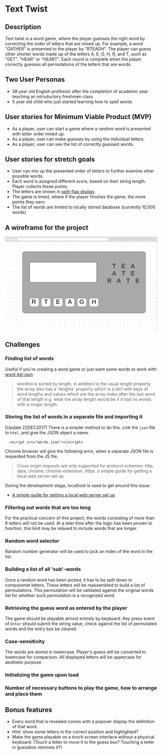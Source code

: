# Text Twist

## Description
Text twist is a word game, where the player guesses the right word by correcting the order of letters that are mixed up. For example, a word "GATHER" is presented to the player by "RTEAGH". The player can guess other shorter words made up of the letters A, E, G, H, R, and T, such as "GET", "HEAR" or "HEART". Each round is complete when the player correctly guesses all permutations of the letters that are words. 

## Two User Personas
- 38 year old English professor after the completion of academic year teaching an introductory freshmen class
- 5 year old child who just started learning how to spell words

## User stories for Minimum Viable Product (MVP)
- As a player, user can start a game where a random word is presented with letter order mixed up.
- As a player, user can make guesses by using the individual letters.
- As a player, user can see the list of correctly guessed words.

## User stories for stretch goals
 - User can mix up the presented order of letters to further examine other possible words.
 - Each word is assigned different score, based on their string length. Player collects these points.
 - The letters are shown in [split-flap display](https://en.wikipedia.org/wiki/Split-flap_display).
 - The game is timed, where if the player finishes the game, the more points they earn.
 - The list of words are limited to locally stored database (currently 10,000 words)
 
## A wireframe for the project 
![](/images/wireframe.png)

## Challenges

### Finding list of words

Useful if you're creating a word game or just want some words to work with: [word-list-json](https://www.npmjs.com/package/word-list-json)

> wordlist is sorted by length, in addition to the usual length property the array also has a 'lengths' property which is a dict with keys of word lengths and values which are the array index after the last word of that length e.g. what the array length would be if it had no words with a longer length.

### Storing the list of words in a separate file and importing it

[Update 22DEC2017] There is a simpler method to do this. Link the `json` file to `html`, and give the JSON object a name.

```
  <script src="words.json"></script>
```

Chrome browser will give the following error, when a separate JSON file is requested from the JS file.

> Cross origin requests are only supported for protocol schemes: http, data, chrome, chrome-extension, https.
a simple guide for getting a local web server set up

During the development stage, localhost is used to get around this issue: 
- [A simple guide for getting a local web server set up](https://gist.github.com/jgravois/5e73b56fa7756fd00b89)

### Filtering out words that are too long

For the practical concern of this project, the words consisting of more than 8 letters will not be used. At a later time after the logic has been proven to function, this limit may be relaxed to include words that are longer.

### Random word selector

Random number generator will be used to pick an index of the word in the list. 

### Building a list of all 'sub'-words

Once a random word has been picked, it has to be split down to componenet letters. These letters will be reassembled to build a list of permutations. This permutation will be validated against the original words list for whether such permutation is a recognized word.  

### Retrieving the guess word as entered by the player

The game should be playable almost entirely by keyboard. Key press event of `Enter` should submit the string value, check against the list of permutated words and the entry box be cleared.

### Case-sensitivity

The words are stored in lowercase. Player's guess will be converted to lowercase for comparison. All displayed letters will be uppercase for aesthetic purpose.

### Initializing the game upon load

### Number of necessary buttons to play the game, how to arrange and place them



## Bonus features

* Every word that is revealed comes with a popover display the definition of that word.
* Hint: show some letters in the correct position and highlighted?
* Make the game playable on a touch screen interface without a physical keyboard. (Touch a letter to move it to the guess box? Touching a letter in guessbox removes it?)